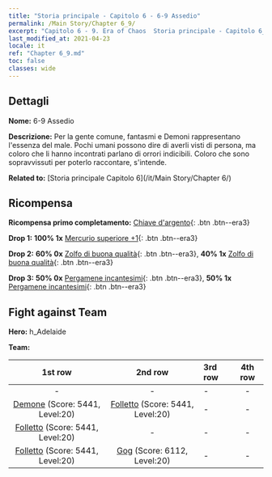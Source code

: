 ```yaml
---
title: "Storia principale - Capitolo 6 - 6-9 Assedio"
permalink: /Main Story/Chapter 6_9/
excerpt: "Capitolo 6 - 9. Era of Chaos  Storia principale - Capitolo 6_9. 6-9 Assedio"
last_modified_at: 2021-04-23
locale: it
ref: "Chapter 6_9.md"
toc: false
classes: wide
---
```


## Dettagli

 **Nome:** 6-9 Assedio

 **Descrizione:** Per la gente comune, fantasmi e Demoni rappresentano l'essenza del male. Pochi umani possono dire di averli visti di persona, ma coloro che li hanno incontrati parlano di orrori indicibili. Coloro che sono sopravvissuti per poterlo raccontare, s'intende.

 **Related to:** [Storia principale Capitolo 6](/it/Main Story/Chapter 6/)

## Ricompensa

 **Ricompensa primo completamento:** [Chiave d'argento](/ItemsIT/con_693/){: .btn .btn--era3}

 **Drop 1:** **100% 1x** [Mercurio superiore +1](/ItemsIT/mat_21/){: .btn .btn--era3}

 **Drop 2:** **60% 0x** [Zolfo di buona qualità](/ItemsIT/mat_15/){: .btn .btn--era3}, **40% 1x** [Zolfo di buona qualità](/ItemsIT/mat_15/){: .btn .btn--era3}

 **Drop 3:** **50% 0x** [Pergamene incantesimi](/ItemsIT/con_694/){: .btn .btn--era3}, **50% 1x** [Pergamene incantesimi](/ItemsIT/con_694/){: .btn .btn--era3}


## Fight against Team
 **Hero:** h_Adelaide

 **Team:**


  | 1st row | 2nd row | 3rd row | 4th row |
  |:----:|:----:|:----|:----:|
  | - | - | - | - |
  | [Demone](/it/units/Demon/) (Score: 5441, Level:20)  | [Folletto](/it/units/Imp/) (Score: 5441, Level:20)  | - | - |
  | [Folletto](/it/units/Imp/) (Score: 5441, Level:20)  | - | - | - |
  | [Folletto](/it/units/Imp/) (Score: 5441, Level:20)  | [Gog](/it/units/Gog/) (Score: 6112, Level:20)  | - | - |


